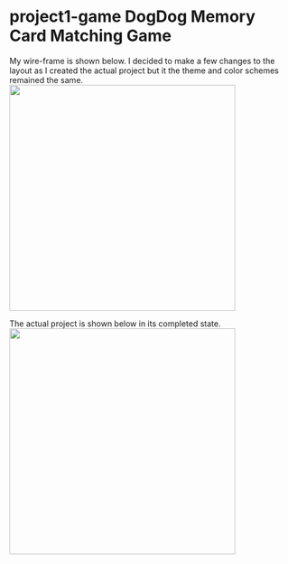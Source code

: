 # project1-game DogDog Memory Card Matching Game

My wire-frame is shown below. I decided to make a few changes to the layout as I created the actual project but it the theme and color schemes remained the same.
<img src="https://i.imgur.com/GDRpT8n.png" width="400">

The actual project is shown below in its completed state. 
<img src="https://i.imgur.com/vkLbJLn.png" width="400">
